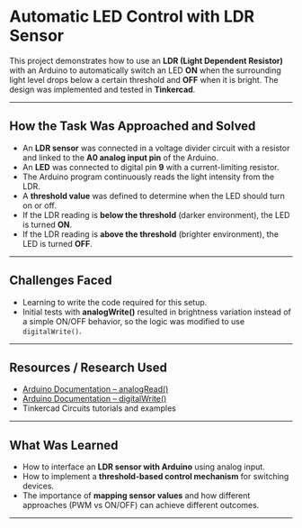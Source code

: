 # Automatic LED Control with LDR Sensor

This project demonstrates how to use an **LDR (Light Dependent Resistor)** with an Arduino to automatically switch an LED **ON** when the surrounding light level drops below a certain threshold and **OFF** when it is bright. The design was implemented and tested in **Tinkercad**.

---

## **__How the Task Was Approached and Solved__**

- An **LDR sensor** was connected in a voltage divider circuit with a resistor and linked to the **A0 analog input pin** of the Arduino.  
- An **LED** was connected to digital pin **9** with a current-limiting resistor.  
- The Arduino program continuously reads the light intensity from the LDR.  
- A **threshold value** was defined to determine when the LED should turn on or off.  
- If the LDR reading is **below the threshold** (darker environment), the LED is turned **ON**.  
- If the LDR reading is **above the threshold** (brighter environment), the LED is turned **OFF**.  

---

## **__Challenges Faced__**


- Learning to write the code required for this setup.  
- Initial tests with **analogWrite()** resulted in brightness variation instead of a simple ON/OFF behavior, so the logic was modified to use `digitalWrite()`.  

---

## **__Resources / Research Used__**

- [Arduino Documentation – analogRead()](https://www.arduino.cc/reference/en/language/functions/analog-io/analogread/)  
- [Arduino Documentation – digitalWrite()](https://www.arduino.cc/reference/en/language/functions/digital-io/digitalwrite/)  
- Tinkercad Circuits tutorials and examples  

---

## **__What Was Learned__**

- How to interface an **LDR sensor with Arduino** using analog input.  
- How to implement a **threshold-based control mechanism** for switching devices.  
- The importance of **mapping sensor values** and how different approaches (PWM vs ON/OFF) can achieve different outcomes.  

---
